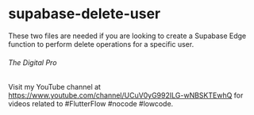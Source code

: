 # supabase-delete-user

These two files are needed if you are looking to create a Supabase Edge function to perform delete operations for a specific user.

###### The Digital Pro

Visit my YouTube channel at https://www.youtube.com/channel/UCuV0yG992ILG-wNBSKTEwhQ for videos related to #FlutterFlow #nocode #lowcode.

